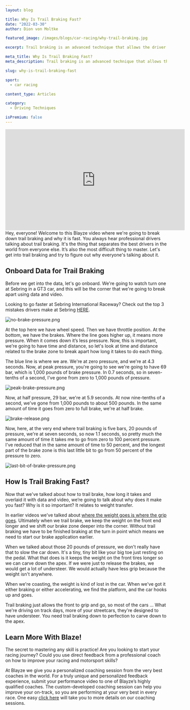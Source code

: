 ```yaml
---
layout: blog

title: Why Is Trail Braking Fast?
date: "2022-03-30"
author: Dion von Moltke

featured_image: /images/blogs/car-racing/why-trail-braking.jpg

excerpt: Trail braking is an advanced technique that allows the driver an opportunity to improve their lap time.

meta_title: Why Is Trail Braking Fast?
meta_description: Trail braking is an advanced technique that allows the driver an opportunity to improve their lap time.

slug: why-is-trail-braking-fast

sport:
  - car racing

content_type: Articles

category:
  - Driving Techniques

isPremium: false
---
```


<iframe id="videoIframe" width="560" height="315" src="https://www.youtube.com/embed/cSfqIPyqacE" frameborder="0" allow="accelerometer; autoplay; encrypted-media; gyroscope; picture-in-picture" allowfullscreen></iframe>
Hey, everyone! Welcome to this Blayze video where we're going to break down trail braking and why it is fast. You always hear professional drivers talking about trail braking. It's the thing that separates the best drivers in the world from everyone else. It’s also the most difficult thing to master. Let's get into trail braking and try to figure out why everyone's talking about it.

## Onboard Data for Trail Braking

Before we get into the data, let's go onboard. We're going to watch turn one at Sebring in a GT3 car, and this will be the corner that we're going to break apart using data and video.

Looking to go faster at Sebring International Raceway? Check out the top 3 mistakes drivers make at Sebring [HERE](https://blayze.io/blog/top-3-mistakes-at-sebring-international-raceway).

![no-brake-pressure.png](https://blayze.io/assets/images/blogs/car-racing/no-brake-pressure.png)

At the top here we have wheel speed. Then we have throttle position. At the bottom, we have the brakes. Where the line goes higher up, it means more pressure. When it comes down it’s less pressure. Now, this is important, we're going to have time and distance, so let's look at time and distance related to the brake zone to break apart how long it takes to do each thing.

The blue line is where we are. We're at zero pressure, and we're at 4.3 seconds. Now, at peak pressure, you're going to see we're going to have 69 bar, which is 1,000 pounds of brake pressure. In 0.7 seconds, so in seven-tenths of a second, I've gone from zero to 1,000 pounds of pressure.

![peak-brake-pressure.png](https://blayze.io/assets/images/blogs/car-racing/peak-brake-pressure.png)

Now, at half pressure, 29 bar, we're at 5.9 seconds. At now nine-tenths of a second, we've gone from 1,000 pounds to about 500 pounds. In the same amount of time it goes from zero to full brake, we're at half brake.

![brake-release.png](https://blayze.io/assets/images/blogs/car-racing/brake-release.png)

Now, here, at the very end where trail braking is five bars, 20 pounds of pressure, we're at seven seconds, so now 1.1 seconds, so pretty much the same amount of time it takes me to go from zero to 100 percent pressure. I've reduced that in the same amount of time to 50 percent, and the longest part of the brake zone is this last little bit to go from 50 percent of the pressure to zero.

![last-bit-of-brake-pressure.png](https://blayze.io/assets/images/blogs/car-racing/last-bit-of-brake-pressure.png)

## How Is Trail Braking Fast?

Now that we've talked about how to trail brake, how long it takes and overlaid it with data and video, we’re going to talk about why does it make you fast? Why is it so important? It relates to weight transfer.

In earlier videos we've talked about [where the weight goes is where the grip goes](https://blayze.io/blog/weight-transfer-in-under-60-seconds). Ultimately when we trail brake, we keep the weight on the front end longer and we shift our brake zone deeper into the corner. Without trail braking we have to be finished braking at the turn in point which means we need to start our brake application earlier.

When we talked about those 20 pounds of pressure, we don't really have that to slow the car down. It's a tiny, tiny bit like your big toe just resting on the pedal. What that does is it keeps the weight on the front tires longer so we can carve down the apex. If we were just to release the brakes, we would get a lot of understeer. We would actually have less grip because the weight isn't anywhere.

When we're coasting, the weight is kind of lost in the car. When we've got it either braking or either accelerating, we find the platform, and the car hooks up and goes.

Trail braking just allows the front to grip and go, so most of the cars ... What we're driving on track days, more of your streetcars, they're designed to have understeer. You need trail braking down to perfection to carve down to the apex.

## Learn More With Blaze!

The secret to mastering any skill is practice! Are you looking to start your racing journey? Could you use direct feedback from a professional coach on how to improve your racing and motorsport skills?

At Blayze we give you a personalized coaching session from the very best coaches in the world. For a truly unique and personalized feedback experience, submit your performance video to one of Blayze’s highly qualified coaches. The custom-developed coaching session can help you improve your on-track, so you are performing at your very best in every race. One easy [click here](https://blayze.io/) will take you to more details on our coaching sessions.
